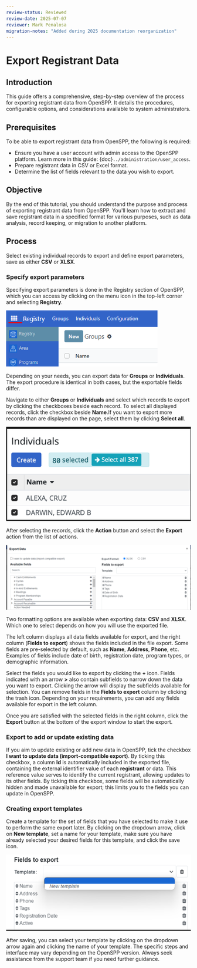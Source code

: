 ```yaml
---
review-status: Reviewed
review-date: 2025-07-07
reviewer: Mark Penalosa
migration-notes: "Added during 2025 documentation reorganization"
---
```


# Export Registrant Data

## Introduction

This guide offers a comprehensive, step-by-step overview of the process for exporting registrant data from OpenSPP. It details the procedures, configurable options, and considerations available to system administrators.

## Prerequisites

To be able to export registrant data from OpenSPP, the following is required: 

- Ensure you have a user account with admin access to the OpenSPP platform. Learn more in this guide: {doc}`../administration/user_access`.
- Prepare registrant data in CSV or Excel format.  
- Determine the list of fields relevant to the data you wish to export.

## Objective

By the end of this tutorial, you should understand the purpose and process of exporting registrant data from OpenSPP. You'll learn how to extract and save registrant data in a specified format for various purposes, such as data analysis, record keeping, or migration to another platform. 

## Process

Select existing individual records to export and define export parameters, save as either **CSV** or **XLSX**.

### Specify export parameters

Specifying export parameters is done in the Registry section of OpenSPP, which you can access by clicking on the menu icon in the top-left corner and selecting **Registry**.

![](export_registrant_data/export_users_menu_icon.png)

Depending on your needs, you can export data for **Groups** or **Individuals**. The export procedure is identical in both cases, but the exportable fields differ.

Navigate to either **Groups** or **Individuals** and select which records to export by clicking the checkboxes beside each record. To select all displayed records, click the checkbox beside **Name**.If you want to export more records than are displayed on the page, select them by clicking **Select all**.

![](export_registrant_data/export_users_select_all.png)

After selecting the records, click the **Action** button and select the **Export** action from the list of actions.

![](export_registrant_data/export_users_select_header.png)

Two formatting options are available when exporting data: **CSV** and **XLSX**. Which one to select depends on how you will use the exported file.

The left column displays all data fields available for export, and the right column (**Fields to export**) shows the fields included in the file export. Some fields are pre-selected by default, such as **Name**, **Address**, **Phone**, etc. Examples of fields include date of birth, registration date, program types, or demographic information. 

Select the fields you would like to export by clicking the **+** icon. Fields indicated with an arrow **>** also contain subfields to narrow down the data you want to export. Clicking the arrow will display the subfields available for selection. You can remove fields in the **Fields to export** column by clicking the trash icon. Depending on your requirements, you can add any fields available for export in the left column. 

Once you are satisfied with the selected fields in the right column, click the **Export** button at the bottom of the export window to start the export.

### Export to add or update existing data

 If you aim to update existing or add new data in OpenSPP, tick the checkbox **I want to update data (import-compatible export)**. By ticking this checkbox, a column **Id** is automatically included in the exported file, containing the external identifier value of each **registrant** or data. This reference value serves to identify the current registrant, allowing updates to its other fields. By ticking this checkbox, some fields will be automatically hidden and made unavailable for export; this limits you to the fields you can update in OpenSPP.

### Creating export templates

Create a template for the set of fields that you have selected to make it use to perform the same export later. 
By clicking on the dropdown arrow, click on **New template**, set a name for your template, make sure you have already selected your desired fields for this template, and click the save icon.

![](export_registrant_data/export_users_export_template.png)

After saving, you can select your template by clicking on the dropdown arrow again and clicking the name of your template.
The specific steps and interface may vary depending on the OpenSPP version. Always seek assistance from the support team if you need further guidance.
